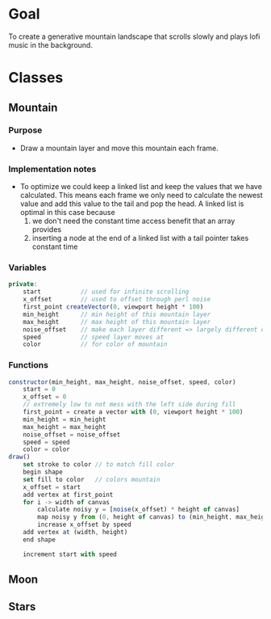 # Goal
To create a generative mountain landscape that scrolls slowly and plays lofi 
music in the background.

# Classes
## Mountain
### Purpose
* Draw a mountain layer and move this mountain each frame. 
### Implementation notes
* To optimize we could keep a linked list and keep the values that we have 
calculated. This means each frame we only need to calculate the newest value 
and add this value to the tail and pop the head. A linked list is optimal in 
this case because 
    1. we don't need the constant time access benefit that an array provides
    2. inserting a node at the end of a linked list with a tail pointer takes 
    constant time
### Variables
```js
private:
    start           // used for infinite scrolling
    x_offset        // used to offset through perl noise
    first_point createVector(0, viewport height * 100)
    min_height      // min height of this mountain layer
    max_height      // max height of this mountain layer
    noise_offset    // make each layer different => largely different offsets
    speed           // speed layer moves at
    color           // for color of mountain
```
### Functions
```js
constructor(min_height, max_height, noise_offset, speed, color)
    start = 0
    x_offset = 0
    // extremely low to not mess with the left side during fill
    first_point = create a vector with (0, viewport height * 100)
    min_height = min_height
    max_height = max_height
    noise_offset = noise_offset
    speed = speed
    color = color
draw()
    set stroke to color // to match fill color
    begin shape
    set fill to color   // colors mountain
    x_offset = start
    add vertex at first_point
    for i -> width of canvas
        calculate noisy y = [noise(x_offset) * height of canvas]
        map noisy y from (0, height of canvas) to (min_height, max_height)
        increase x_offset by speed
    add vertex at (width, height)
    end shape

    increment start with speed
```
## Moon
## Stars
